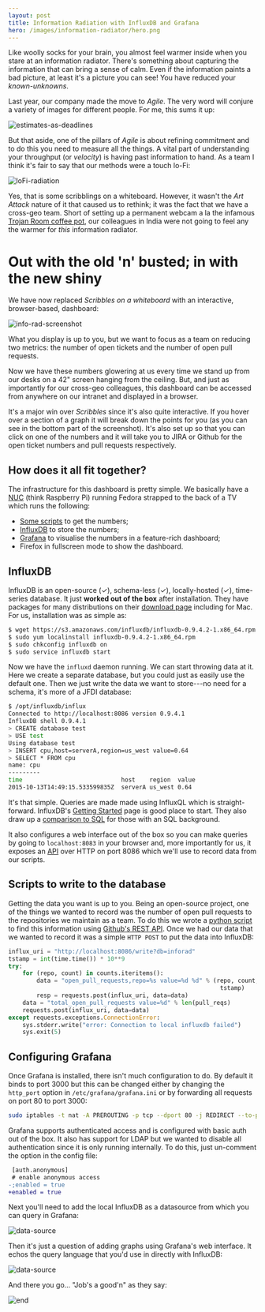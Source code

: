 ```yaml
---
layout: post
title: Information Radiation with InfluxDB and Grafana
hero: /images/information-radiator/hero.png
---
```


Like woolly socks for your brain, you almost feel warmer inside when you stare
at an information radiator. There's something about capturing the information
that can bring a sense of calm. Even if the information paints a bad picture,
at least it's a picture you can see! You have reduced your _known-unknowns_.

Last year, our company made the move to _Agile_. The very word will conjure
a variety of images for different people. For me, this sums it up:

![estimates-as-deadlines](/images/information-radiator/estimates-as-deadlines.jpg)

But that aside, one of the pillars of _Agile_ is about refining commitment and
to do this you need to measure all the things. A vital part of understanding
your throughput (or _velocity_) is having past information to hand. As a team
I think it's fair to say that our methods were a touch lo-Fi:

![loFi-radiation](/images/information-radiator/lo-fi.jpg)

Yes, that is some scribblings on a whiteboard. However, it wasn't the _Art
Attack_ nature of it that caused us to rethink; it was the fact that we have
a cross-geo team. Short of setting up a permanent webcam a la the infamous
[Trojan Room coffee pot][1], our colleagues in India were not going to feel any
the warmer for _this_ information radiator.

# Out with the old 'n' busted; in with the new shiny

We have now replaced _Scribbles on a whiteboard_ with an interactive,
browser-based, dashboard:

![info-rad-screenshot](/images/information-radiator/info-rad-screenshot.png)

What you display is up to you, but we want to focus as a team on reducing two
metrics: the number of open tickets and the number of open pull requests.

Now we have these numbers glowering at us every time we stand up from our desks
on a 42" screen hanging from the ceiling. But, and just as importantly for our
cross-geo colleagues, this dashboard can be accessed from anywhere on our
intranet and displayed in a browser.

It's a major win over _Scribbles_ since it's also quite interactive. If you
hover over a section of a graph it will break down the points for you (as you
can see in the bottom part of the screenshot). It's also set up so that you can
click on one of the numbers and it will take you to JIRA or Github for the open
ticket numbers and pull requests respectively.

## How does it all fit together?

The infrastructure for this dashboard is pretty simple. We basically have
a [NUC][2] (think Raspberry Pi) running Fedora strapped to the back of a TV
which runs the following:

* [Some scripts][5] to get the numbers;
* [InfluxDB][3] to store the numbers;
* [Grafana][4] to visualise the numbers in a feature-rich dashboard;
* Firefox in fullscreen mode to show the dashboard.

## InfluxDB

InfluxDB is an open-source (✓), schema-less (✓), locally-hosted (✓), time-series
database. It just **worked out of the box** after installation. They have
packages for many distributions on their [download page][6] including for Mac.
For us, installation was as simple as:

```sh
$ wget https://s3.amazonaws.com/influxdb/influxdb-0.9.4.2-1.x86_64.rpm
$ sudo yum localinstall influxdb-0.9.4.2-1.x86_64.rpm
$ sudo chkconfig influxdb on
$ sudo service influxdb start
```

Now we have the `influxd` daemon running. We can start throwing data at it.
Here we create a separate database, but you could just as easily use the
default one. Then we just write the data we want to store---no need for
a schema, it's more of a JFDI database:

```sh
$ /opt/influxdb/influx
Connected to http://localhost:8086 version 0.9.4.1
InfluxDB shell 0.9.4.1
> CREATE database test
> USE test
Using database test
> INSERT cpu,host=serverA,region=us_west value=0.64
> SELECT * FROM cpu
name: cpu
---------
time                            host    region  value
2015-10-13T14:49:15.533599835Z  serverA us_west 0.64
```

It's that simple. Queries are made made using InfluxQL which is
straight-forward. InfluxDB's [Getting Started][7] page is good place to start.
They also draw up a [comparison to SQL][8] for those with an SQL background.

It also configures a web interface out of the box so you can make queries by
going to `localhost:8083` in your browser and, more importantly for us, it
exposes an [API][9] over HTTP on port 8086 which we'll use to record data from
our scripts.

## Scripts to write to the database

Getting the data you want is up to you. Being an open-source project, one of
the things we wanted to record was the number of open pull requests to the
repositories we maintain as a team. To do this we wrote a [python script][10]
to find this information using [Github's REST API][11]. Once we had our data
that we wanted to record it was a simple `HTTP POST` to put the data into
InfluxDB:

```python
influx_uri = "http://localhost:8086/write?db=inforad"
tstamp = int(time.time()) * 10**9
try:
    for (repo, count) in counts.iteritems():
        data = "open_pull_requests,repo=%s value=%d %d" % (repo, count,
                                                            tstamp)
        resp = requests.post(influx_uri, data=data)
    data = "total_open_pull_requests value=%d" % len(pull_reqs)
    requests.post(influx_uri, data=data)
except requests.exceptions.ConnectionError:
    sys.stderr.write("error: Connection to local influxdb failed")
    sys.exit(5)
```

## Configuring Grafana

Once Grafana is installed, there isn't much configuration to do. By default it
binds to port 3000 but this can be changed either by changing the `http_port`
option in `/etc/grafana/grafana.ini` or by forwarding all requests on port 80
to port 3000:

```sh
sudo iptables -t nat -A PREROUTING -p tcp --dport 80 -j REDIRECT --to-port 3000
```

Grafana supports authenticated access and is configured with basic auth out of
the box. It also has support for LDAP but we wanted to disable all
authentication since it is only running internally. To do this, just un-comment
the option in the config file:

```diff
 [auth.anonymous]
 # enable anonymous access
-;enabled = true
+enabled = true
```

Next you'll need to add the local InfluxDB as a datasource from which you can
query in Grafana:

![data-source](/images/information-radiator/data-source.png)

Then it's just a question of adding graphs using Grafana's web interface. It
echos the query language that you'd use in directly with InfluxDB:

![data-source](/images/information-radiator/add-graph.png)

And there you go... "Job's a good'n" as they say:

![end](/images/information-radiator/end.png)

[1]: https://en.wikipedia.org/wiki/Trojan_Room_coffee_pot
[2]: http://www.intel.co.uk/content/www/uk/en/nuc/overview.html
[3]: https://influxdb.com/
[4]: http://grafana.org/
[5]: https://github.com/simonjbeaumont/ring3-dash
[6]: https://influxdb.com/download/index.html
[7]: https://influxdb.com/docs/v0.9/introduction/getting_started.html
[8]: https://influxdb.com/docs/v0.9/concepts/crosswalk.html
[9]: https://influxdb.com/docs/v0.9/guides/writing_data.html
[10]: https://github.com/simonjbeaumont/ring3-dash/blob/888470d/github.py
[11]: https://developer.github.com/v3/
